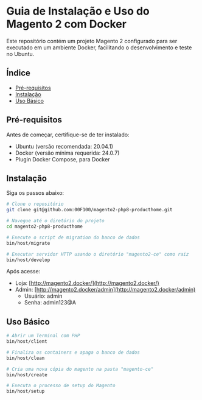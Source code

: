 # Guia de Instalação e Uso do Magento 2 com Docker

Este repositório contém um projeto Magento 2 configurado para ser executado em um ambiente Docker, facilitando o desenvolvimento e teste no Ubuntu.

## Índice

- [Pré-requisitos](#pré-requisitos)
- [Instalação](#instalação)
- [Uso Básico](#uso-básico)

## Pré-requisitos

Antes de começar, certifique-se de ter instalado:

- Ubuntu (versão recomendada: 20.04.1)
- Docker (versão mínima requerida: 24.0.7)
- Plugin Docker Compose, para Docker

## Instalação

Siga os passos abaixo:

```bash
# Clone o repositório
git clone git@github.com:00F100/magento2-php8-producthome.git

# Navegue até o diretório do projeto
cd magento2-php8-producthome

# Execute o script de migration do banco de dados
bin/host/migrate

# Executar servidor HTTP usando o diretório "magento2-ce" como raiz
bin/host/develop
```

Após acesse:

- Loja: [http://magento2.docker/](http://magento2.docker/)
- Admin: [http://magento2.docker/admin](http://magento2.docker/admin)
    - Usuário: admin
    - Senha: admin123@A

## Uso Básico

```bash
# Abrir um Terminal com PHP
bin/host/client

# Finaliza os containers e apaga o banco de dados
bin/host/clean

# Cria uma nova cópia do magento na pasta "magento-ce"
bin/host/create

# Executa o processo de setup do Magento
bin/host/setup
```
